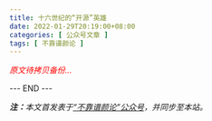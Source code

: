 ```yaml
---
title: 十六世纪的“开源”英雄
date: 2022-01-29T20:19:00+08:00
categories: [ 公众号文章 ]
tags: [ 不靠谱颜论 ]
---
```


<font color=red><i>原文待拷贝备份...</i></font>

<div class="p-5 text-center">--- END ---</div>

<i><b>注：</b>本文首发表于[“不靠谱颜论”公众号](https://mp.weixin.qq.com/s/MpjdzEvublV6zNlQthb0Rw)，并同步至本站。</i>
